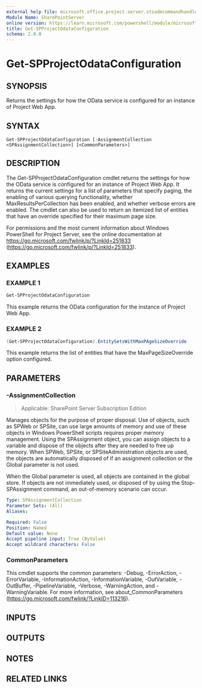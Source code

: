 ```yaml
---
external help file: microsoft.office.project.server.stsadmcommandhandler.dll-help.xml
Module Name: SharePointServer
online version: https://learn.microsoft.com/powershell/module/microsoft.sharepoint.powershell/get-spprojectodataconfiguration
title: Get-SPProjectOdataConfiguration
schema: 2.0.0
---
```


# Get-SPProjectOdataConfiguration

## SYNOPSIS
Returns the settings for how the OData service is configured for an instance of Project Web App.

## SYNTAX

```
Get-SPProjectOdataConfiguration [-AssignmentCollection <SPAssignmentCollection>] [<CommonParameters>]
```

## DESCRIPTION
The Get-SPProjectOdataConfiguration cmdlet returns the settings for how the OData service is configured for an instance of Project Web App.
It returns the current settings for a list of parameters that specify paging, the enabling of various querying functionality, whether MaxResultsPerCollection has been enabled, and whether verbose errors are enabled.
The cmdlet can also be used to return an itemized list of entities that have an override specified for their maximum page size.

For permissions and the most current information about Windows PowerShell for Project Server, see the online documentation at https://go.microsoft.com/fwlink/p/?LinkId=251833 (https://go.microsoft.com/fwlink/p/?LinkId=251833).

## EXAMPLES

### EXAMPLE 1
```powershell
Get-SPProjectOdataConfiguration
```

This example returns the OData configuration for the instance of Project Web App.

### EXAMPLE 2
```powershell
(Get-SPProjectOdataConfiguration).EntitySetsWithMaxPAgeSizeOverride
```

This example returns the list of entities that have the MaxPageSizeOverride option configured.

## PARAMETERS

### -AssignmentCollection

> Applicable: SharePoint Server Subscription Edition

Manages objects for the purpose of proper disposal.
Use of objects, such as SPWeb or SPSite, can use large amounts of memory and use of these objects in Windows PowerShell scripts requires proper memory management.
Using the SPAssignment object, you can assign objects to a variable and dispose of the objects after they are needed to free up memory.
When SPWeb, SPSite, or SPSiteAdministration objects are used, the objects are automatically disposed of if an assignment collection or the Global parameter is not used.

When the Global parameter is used, all objects are contained in the global store.
If objects are not immediately used, or disposed of by using the Stop-SPAssignment command, an out-of-memory scenario can occur.

```yaml
Type: SPAssignmentCollection
Parameter Sets: (All)
Aliases:

Required: False
Position: Named
Default value: None
Accept pipeline input: True (ByValue)
Accept wildcard characters: False
```

### CommonParameters
This cmdlet supports the common parameters: -Debug, -ErrorAction, -ErrorVariable, -InformationAction, -InformationVariable, -OutVariable, -OutBuffer, -PipelineVariable, -Verbose, -WarningAction, and -WarningVariable. For more information, see about_CommonParameters (https://go.microsoft.com/fwlink/?LinkID=113216).

## INPUTS

## OUTPUTS

## NOTES

## RELATED LINKS

